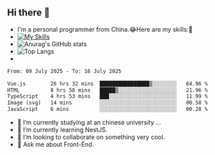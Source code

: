 ## Hi there 👋
- I'm a personal programmer from China.😂Here are my skills:🤔
- [![My Skills](https://skillicons.dev/icons?i=js,html,css,vue,typescript,java,golang)](https://skillicons.dev)
- ![Anurag's GitHub stats](https://github-readme-stats.vercel.app/api?username=FluffyChi-Xing&count_private=true&show_icons=true&theme=radical)
- ![Top Langs](https://github-readme-stats.vercel.app/api/top-langs/?username=FluffyChi-Xing)
- <!--START_SECTION:waka-->

```txt
From: 09 July 2025 - To: 16 July 2025

Vue.js        26 hrs 32 mins  ████████████████▒░░░░░░░░   64.96 %
HTML          8 hrs 58 mins   █████▒░░░░░░░░░░░░░░░░░░░   21.96 %
TypeScript    4 hrs 53 mins   ███░░░░░░░░░░░░░░░░░░░░░░   11.99 %
Image (svg)   14 mins         ░░░░░░░░░░░░░░░░░░░░░░░░░   00.58 %
JavaScript    6 mins          ░░░░░░░░░░░░░░░░░░░░░░░░░   00.28 %
```

<!--END_SECTION:waka-->
- 🔭 I’m currently studying at an chinese university ...
- 🌱 I’m currently learning NestJS.
- 👯 I’m looking to collaborate on something very cool.
- 💬 Ask me about Front-End.
